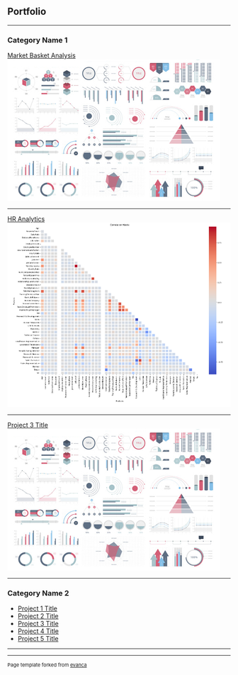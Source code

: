 ## Portfolio

---

### Category Name 1 

[Market Basket Analysis](https://github.com/genc-ozge/genc-ozge.github.io/blob/main/MarketBasket_TicketSales.ipynb)
<img src="dummy_thumbnail.jpg?raw=true"/>

---
[HR Analytics](https://colab.research.google.com/drive/1i7ITWdStDGbZnlJ4vPH_08naHD4cCWIk?usp=sharing)
<img src="Ekran Alıntısıhr.png?raw=true"/>

---
[Project 3 Title](http://example.com/)
<img src="dummy_thumbnail.jpg?raw=true"/>

---

### Category Name 2

- [Project 1 Title](http://example.com/)
- [Project 2 Title](http://example.com/)
- [Project 3 Title](http://example.com/)
- [Project 4 Title](http://example.com/)
- [Project 5 Title](http://example.com/)

---




---
<p style="font-size:11px">Page template forked from <a href="https://github.com/evanca/quick-portfolio">evanca</a></p>
<!-- Remove above link if you don't want to attibute -->
